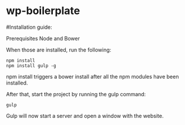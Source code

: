 wp-boilerplate
==============
#Installation guide:

Prerequisites Node and Bower

When those are installed, run the following:

    npm install
    npm install gulp -g

npm install triggers a bower install after all the npm modules have been installed.

After that, start the project by running the gulp command:

    gulp

Gulp will now start a server and open a window with the website.
